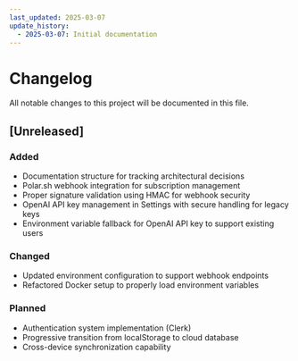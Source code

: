 ```yaml
---
last_updated: 2025-03-07
update_history:
  - 2025-03-07: Initial documentation
---
```


# Changelog

All notable changes to this project will be documented in this file.

## [Unreleased]

### Added
- Documentation structure for tracking architectural decisions
- Polar.sh webhook integration for subscription management
- Proper signature validation using HMAC for webhook security
- OpenAI API key management in Settings with secure handling for legacy keys
- Environment variable fallback for OpenAI API key to support existing users

### Changed
- Updated environment configuration to support webhook endpoints
- Refactored Docker setup to properly load environment variables

### Planned
- Authentication system implementation (Clerk)
- Progressive transition from localStorage to cloud database
- Cross-device synchronization capability
